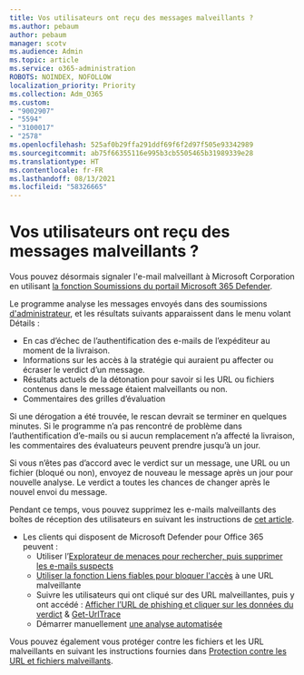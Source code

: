```yaml
---
title: Vos utilisateurs ont reçu des messages malveillants ?
ms.author: pebaum
author: pebaum
manager: scotv
ms.audience: Admin
ms.topic: article
ms.service: o365-administration
ROBOTS: NOINDEX, NOFOLLOW
localization_priority: Priority
ms.collection: Adm_O365
ms.custom:
- "9002907"
- "5594"
- "3100017"
- "2578"
ms.openlocfilehash: 525af0b29ffa291ddf69f6f2d97f505e93342989
ms.sourcegitcommit: ab75f66355116e995b3cb5505465b31989339e28
ms.translationtype: HT
ms.contentlocale: fr-FR
ms.lasthandoff: 08/13/2021
ms.locfileid: "58326665"
---
```

# <a name="did-your-users-receive-malicious-email"></a>Vos utilisateurs ont reçu des messages malveillants ?

Vous pouvez désormais signaler l'e-mail malveillant à Microsoft Corporation en utilisant [la fonction Soumissions du portail Microsoft 365 Defender](https://sip.security.microsoft.com/reportsubmission?viewid=admin).

Le programme analyse les messages envoyés dans des soumissions [d'administrateur](https://security.microsoft.com/reportsubmission?viewid=admin), et les résultats suivants apparaissent dans le menu volant Détails :

- En cas d’échec de l’authentification des e-mails de l’expéditeur au moment de la livraison.
- Informations sur les accès à la stratégie qui auraient pu affecter ou écraser le verdict d’un message.
- Résultats actuels de la détonation pour savoir si les URL ou fichiers contenus dans le message étaient malveillants ou non.
- Commentaires des grilles d’évaluation

Si une dérogation a été trouvée, le rescan devrait se terminer en quelques minutes. Si le programme n’a pas rencontré de problème dans l’authentification d’e-mails ou si aucun remplacement n’a affecté la livraison, les commentaires des évaluateurs peuvent prendre jusqu’à un jour.

Si vous n’êtes pas d’accord avec le verdict sur un message, une URL ou un fichier (bloqué ou non), envoyez de nouveau le message après un jour pour nouvelle analyse. Le verdict a toutes les chances de changer après le nouvel envoi du message.

Pendant ce temps, vous pouvez supprimez les e-mails malveillants des boîtes de réception des utilisateurs en suivant les instructions de [cet article](https://docs.microsoft.com/microsoft-365/compliance/search-for-and-delete-messages-in-your-organization).

- Les clients qui disposent de Microsoft Defender pour Office 365 peuvent :
  - Utiliser l’[Explorateur de menaces pour rechercher, puis supprimer les e-mails suspects](https://docs.microsoft.com/microsoft-365/security/office-365-security/investigate-malicious-email-that-was-delivered)
  - [Utiliser la fonction Liens fiables pour bloquer l'accès](https://docs.microsoft.com/microsoft-365/security/office-365-security/safe-links) à une URL malveillante
  - Suivre les utilisateurs qui ont cliqué sur des URL malveillantes, puis y ont accédé : [Afficher l’URL de phishing et cliquer sur les données du verdict](https://docs.microsoft.com/microsoft-365/security/office-365-security/threat-explorer) & [Get-UrlTrace](https://docs.microsoft.com/powershell/module/exchange/get-urltrace)
  - Démarrer manuellement [une analyse automatisée](https://docs.microsoft.com/microsoft-365/security/office-365-security/automated-investigation-response-office)

Vous pouvez également vous protéger contre les fichiers et les URL malveillants en suivant les instructions fournies dans [Protection contre les URL et fichiers malveillants](https://docs.microsoft.com/microsoft-365/security/office-365-security/protect-against-threats).
